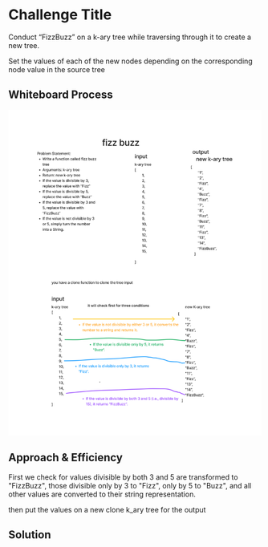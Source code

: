 # Challenge Title
Conduct “FizzBuzz” on a k-ary tree while traversing through it to create a new tree.

Set the values of each of the new nodes depending on the corresponding node value in the source tree

## Whiteboard Process
![White board](fizz_buzz.png)

## Approach & Efficiency

First we check for  values divisible by both 3 and 5 are transformed to "FizzBuzz", those divisible only by 3 to "Fizz", only by 5 to "Buzz", and all other values are converted to their string representation.

then put the values on a new clone k_ary tree for the output 

## Solution
